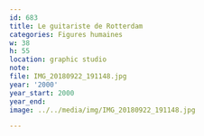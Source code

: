 ```yaml
---
id: 683
title: Le guitariste de Rotterdam
categories: Figures humaines
w: 38
h: 55
location: graphic studio
note:
file: IMG_20180922_191148.jpg
year: '2000'
year_start: 2000
year_end:
image: ../../media/img/IMG_20180922_191148.jpg

---
```

